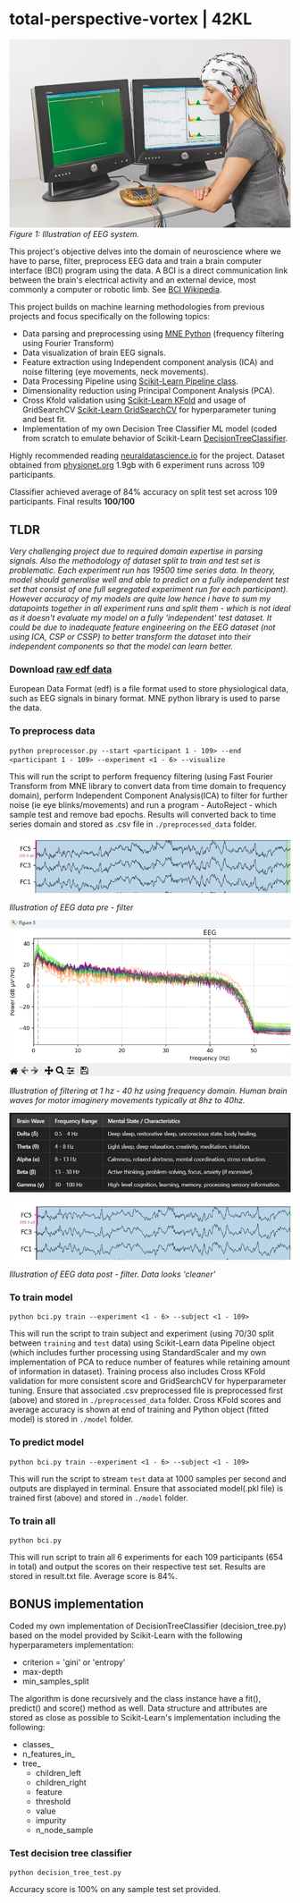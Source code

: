 # total-perspective-vortex | 42KL


![Neural Network](https://github.com/mseong123/total-perspective-vortex/blob/main/images/EEG_system.jpg)
*Figure 1: Illustration of EEG system.*

This project's objective delves into the domain of neuroscience where we have to parse, filter, preprocess EEG data and train a brain computer interface (BCI) program using the data. A BCI is a 
direct communication link between the brain's electrical activity and an external device, most commonly a computer or robotic limb. See [BCI Wikipedia](https://en.wikipedia.org/wiki/Brain%E2%80%93computer_interface).

This project builds on machine learning methodologies from previous projects and focus specifically on the following topics:
 - Data parsing and preprocessing using [MNE Python](https://mne.tools/stable/generated/mne.Epochs.html) (frequency filtering using Fourier Transform)
 - Data visualization of brain EEG signals.
 - Feature extraction using Independent component analysis (ICA) and noise filtering (eye movements, neck movements).
 - Data Processing Pipeline using [Scikit-Learn Pipeline class](https://scikit-learn.org/1.5/modules/generated/sklearn.pipeline.Pipeline.html).
 - Dimensionality reduction using Principal Component Analysis (PCA).
 - Cross Kfold validation using [Scikit-Learn KFold](https://scikit-learn.org/dev/modules/generated/sklearn.model_selection.KFold.html) and usage of GridSearchCV [Scikit-Learn GridSearchCV](https://scikit-learn.org/1.6/modules/generated/sklearn.model_selection.GridSearchCV.html) for hyperparameter tuning and best fit.
 - Implementation of my own Decision Tree Classifier ML model (coded from scratch to emulate behavior of Scikit-Learn [DecisionTreeClassifier](https://scikit-learn.org/dev/modules/generated/sklearn.tree.DecisionTreeClassifier.html).

Highly recommended reading [neuraldatascience.io](https://neuraldatascience.io/intro.html) for the project. Dataset obtained from [physionet.org](https://physionet.org/content/eegmmidb/1.0.0/) 1.9gb with 6 experiment runs across 109 participants.

Classifier achieved average of 84% accuracy on split test set across 109 participants. Final results **100/100**

## **TLDR** 
*Very challenging project due to required domain expertise in parsing signals. Also the methodology of dataset split to train and test set is problematic. Each experiment run has 19500 time series data.
In theory, model should generalise well and able to predict on a fully independent test set that consist of one full segregated experiment run for each participant). However accuracy of my models are quite low hence i have to sum my datapoints together in all experiment runs and split them - which is not ideal as it doesn't evaluate my model on a fully 'independent' test dataset. It could be due to inadequate feature engineering on the EEG dataset (not using ICA, CSP or CSSP) to better transform the dataset into their independent components so that the model can learn better.*

### Download [raw edf data](https://physionet.org/content/eegmmidb/1.0.0/)

European Data Format (edf) is a file format used to store physiological data, such as EEG signals in binary format. MNE python library is used to parse the data. 

### To preprocess data
```
python preprocessor.py --start <participant 1 - 109> --end <participant 1 - 109> --experiment <1 - 6> --visualize
```
This will run the script to perform frequency filtering (using Fast Fourier Transform from MNE library to convert data from time domain to frequency domain), perform Independent Component Analysis(ICA) to filter for further noise (ie eye blinks/movements) and run a program - AutoReject - which sample test and remove bad epochs. Results will converted back to time series domain and stored as .csv file in `./preprocessed_data` folder. 

![EEG data before filtering](https://github.com/mseong123/total-perspective-vortex/blob/main/images/EEG_prefilter.png)

*Illustration of EEG data pre - filter*

![Filtering for frequencies](https://github.com/mseong123/total-perspective-vortex/blob/main/images/Filtering.png)

*Illustration of filtering at 1 hz - 40 hz using frequency domain. Human brain waves for motor imaginery movements typically at 8hz to 40hz.*

![Human brain waves frequency](https://github.com/mseong123/total-perspective-vortex/blob/main/images/human_brain_waves_frequency.png)


![EEG data post filtering](https://github.com/mseong123/total-perspective-vortex/blob/main/images/EEG_postfilter.png)

*Illustration of EEG data post - filter. Data looks 'cleaner'*

### To train model
```
python bci.py train --experiment <1 - 6> --subject <1 - 109>
```
This will run the script to train subject and experiment (using 70/30 split between `training` and `test` data) using Scikit-Learn data Pipeline object (which includes further processing using StandardScaler and my own implementation of PCA to reduce number of features while retaining amount of information in dataset). Training process also includes Cross KFold validation for more consistent score and GridSearchCV for hyperparameter tuning. Ensure that associated .csv preprocessed file is preprocessed first (above) and stored in `./preprocessed_data` folder. Cross KFold scores and average accuracy is shown at end of training and Python object (fitted model) is stored in `./model` folder.

### To predict model
```
python bci.py train --experiment <1 - 6> --subject <1 - 109>
```

This will run the script to stream `test` data at 1000 samples per second and outputs are displayed in terminal. Ensure that associated model(.pkl file) is trained first (above) and stored in `./model` folder.

### To train all
```
python bci.py
```
This will run script to train all 6 experiments for each 109 participants (654 in total) and output the scores on their respective test set. Results are stored in result.txt file. Average score is 84%.


## BONUS implementation

Coded my own implementation of DecisionTreeClassifier (decision_tree.py) based on the model provided by Scikit-Learn with the following hyperparameters implementation:
 - criterion = 'gini' or 'entropy'
 - max-depth
 - min_samples_split

The algorithm is done recursively and the class instance have a fit(), predict() and score() method as well. Data structure and attributes are stored as close as possible to Scikit-Learn's implementation including the following:
 - classes_
 - n_features_in_
 - tree_
    - children_left
    - children_right
    - feature
    - threshold
    - value
    - impurity
    - n_node_sample

### Test decision tree classifier
```
python decision_tree_test.py
```
Accuracy score is 100% on any sample test set provided.




